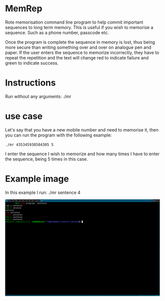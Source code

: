 # MemRep
Rote memorisation command line program to help commit important sequences to long term memory. This is useful if you wish to memorise a sequence. Such
as a phone number, passcode etc.

Once the program is complete the sequence in memory is lost, thus being more secure than writing something over and over on analogue pen and paper.
If the user enters the sequence to memorize incorrectly, they have to repeat the repetition and the text will change red to indicate failure and green to
indicate success.

# Instructions
Run without any arguments:
    ./mr

# use case
Let's say that you have a new mobile number and need to memorise it, then you can run the program with the following example:

    ./mr 435345930584305 5

I enter the sequence I wish to memorize and how many times I have to enter the sequence, being 5 times in this case.

# Example image
In this example I run:
    ./mr sentence 4

![alt_text](demo2.png)
